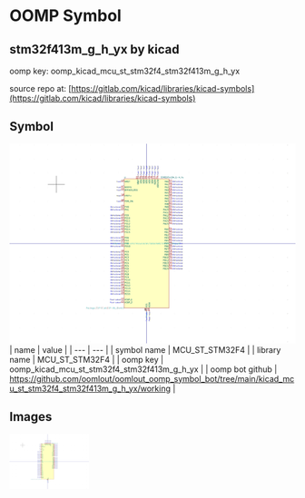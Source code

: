 # OOMP Symbol  
## stm32f413m_g_h_yx  by kicad  
  
oomp key: oomp_kicad_mcu_st_stm32f4_stm32f413m_g_h_yx  
  
source repo at: [https://gitlab.com/kicad/libraries/kicad-symbols](https://gitlab.com/kicad/libraries/kicad-symbols)  
## Symbol  
  
[![working.png](working_600.png)](working.png)  
| name | value | 
| --- | --- | 
| symbol name | MCU_ST_STM32F4 | 
| library name | MCU_ST_STM32F4 | 
| oomp key | oomp_kicad_mcu_st_stm32f4_stm32f413m_g_h_yx | 
| oomp bot github | https://github.com/oomlout/oomlout_oomp_symbol_bot/tree/main/kicad_mcu_st_stm32f4_stm32f413m_g_h_yx/working | 
## Images  
  
[![working.png](working_140.png)](working.png)  
